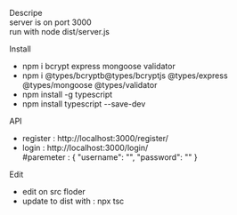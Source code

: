 Descripe  
server is on port 3000  
run with node dist/server.js  

Install  
- npm i bcrypt express mongoose validator  
- npm i @types/bcryptb@types/bcryptjs @types/express @types/mongoose @types/validator  
- npm install -g typescript  
- npm install typescript --save-dev  
  
API  
- register : http://localhost:3000/register/  
- login : http://localhost:3000/login/  
#paremeter : { "username": "",  "password": "" }  

Edit
- edit on src floder
- update to dist with : npx tsc
